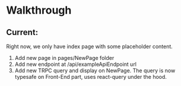# Walkthrough
## Current:
Right now, we only have index page with some placeholder content. 

1. Add new page in pages/NewPage folder
2. Add new endpoint at /api/exampleApiEndpoint url
3. Add new TRPC query and display on NewPage. The query is now typesafe on Front-End part, uses react-query under the hood. 

